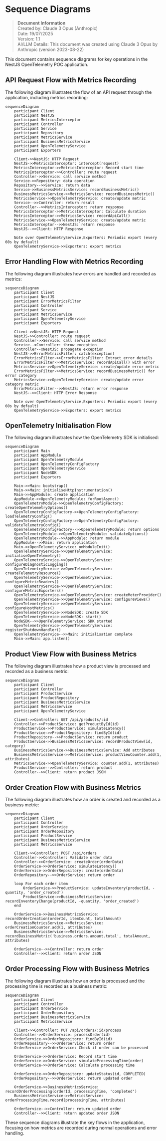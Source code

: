 # Sequence Diagrams

> **Document Information**  
> Created by: Claude 3 Opus (Anthropic)  
> Date: 19/07/2025  
> Version: 1.1  
> AI/LLM Details: This document was created using Claude 3 Opus by Anthropic (version 2023-08-22)

This document contains sequence diagrams for key operations in the NestJS OpenTelemetry POC application.

## API Request Flow with Metrics Recording

The following diagram illustrates the flow of an API request through the application, including metrics recording:

```mermaid
sequenceDiagram
    participant Client
    participant NestJS
    participant MetricsInterceptor
    participant Controller
    participant Service
    participant Repository
    participant MetricsService
    participant BusinessMetricsService
    participant OpenTelemetryService
    participant Exporters

    Client->>NestJS: HTTP Request
    NestJS->>MetricsInterceptor: intercept(request)
    MetricsInterceptor->>MetricsInterceptor: Record start time
    MetricsInterceptor->>Controller: route request
    Controller->>Service: call service method
    Service->>Repository: data operation
    Repository-->>Service: return data
    Service->>BusinessMetricsService: recordBusinessMetric()
    BusinessMetricsService->>MetricsService: recordBusinessMetric()
    MetricsService->>OpenTelemetryService: create/update metric
    Service-->>Controller: return result
    Controller-->>MetricsInterceptor: return response
    MetricsInterceptor->>MetricsInterceptor: Calculate duration
    MetricsInterceptor->>MetricsService: recordApiCall()
    MetricsService->>OpenTelemetryService: create/update metric
    MetricsInterceptor-->>NestJS: return response
    NestJS-->>Client: HTTP Response
    
    Note over OpenTelemetryService,Exporters: Periodic export (every 60s by default)
    OpenTelemetryService->>Exporters: export metrics
```

## Error Handling Flow with Metrics Recording

The following diagram illustrates how errors are handled and recorded as metrics:

```mermaid
sequenceDiagram
    participant Client
    participant NestJS
    participant ErrorMetricsFilter
    participant Controller
    participant Service
    participant MetricsService
    participant OpenTelemetryService
    participant Exporters

    Client->>NestJS: HTTP Request
    NestJS->>Controller: route request
    Controller->>Service: call service method
    Service--xController: throw exception
    Controller--xNestJS: propagate exception
    NestJS->>ErrorMetricsFilter: catch(exception)
    ErrorMetricsFilter->>ErrorMetricsFilter: Extract error details
    ErrorMetricsFilter->>MetricsService: recordApiCall() with error
    MetricsService->>OpenTelemetryService: create/update error metric
    ErrorMetricsFilter->>MetricsService: recordBusinessMetric() for error category
    MetricsService->>OpenTelemetryService: create/update error category metric
    ErrorMetricsFilter-->>NestJS: return error response
    NestJS-->>Client: HTTP Error Response
    
    Note over OpenTelemetryService,Exporters: Periodic export (every 60s by default)
    OpenTelemetryService->>Exporters: export metrics
```

## OpenTelemetry Initialisation Flow

The following diagram illustrates how the OpenTelemetry SDK is initialised:

```mermaid
sequenceDiagram
    participant Main
    participant AppModule
    participant OpenTelemetryModule
    participant OpenTelemetryConfigFactory
    participant OpenTelemetryService
    participant NodeSDK
    participant Exporters

    Main->>Main: bootstrap()
    Main->>Main: initialiseHttpInstrumentation()
    Main->>AppModule: create application
    AppModule->>OpenTelemetryModule: forRootAsync()
    OpenTelemetryModule->>OpenTelemetryConfigFactory: createOpenTelemetryOptions()
    OpenTelemetryConfigFactory->>OpenTelemetryConfigFactory: loadTelemetryConfig()
    OpenTelemetryConfigFactory->>OpenTelemetryConfigFactory: validateTelemetryConfig()
    OpenTelemetryConfigFactory-->>OpenTelemetryModule: return options
    OpenTelemetryModule->>OpenTelemetryModule: validateOptions()
    OpenTelemetryModule-->>AppModule: return module
    AppModule-->>Main: return application
    Main->>OpenTelemetryService: onModuleInit()
    OpenTelemetryService->>OpenTelemetryService: initialiseOpenTelemetry()
    OpenTelemetryService->>OpenTelemetryService: configureDiagnosticLogging()
    OpenTelemetryService->>OpenTelemetryService: createTelemetryResource()
    OpenTelemetryService->>OpenTelemetryService: configureMetricReaders()
    OpenTelemetryService->>OpenTelemetryService: configureMetricExporters()
    OpenTelemetryService->>OpenTelemetryService: createMeterProvider()
    OpenTelemetryService->>OpenTelemetryService: configureViews()
    OpenTelemetryService->>OpenTelemetryService: configureHostMetrics()
    OpenTelemetryService->>NodeSDK: create SDK
    OpenTelemetryService->>NodeSDK: start()
    NodeSDK-->>OpenTelemetryService: SDK started
    OpenTelemetryService->>OpenTelemetryService: registerShutdownHandler()
    OpenTelemetryService-->>Main: initialisation complete
    Main->>Main: app.listen()
```

## Product View Flow with Business Metrics

The following diagram illustrates how a product view is processed and recorded as a business metric:

```mermaid
sequenceDiagram
    participant Client
    participant Controller
    participant ProductService
    participant ProductRepository
    participant BusinessMetricsService
    participant MetricsService
    participant OpenTelemetryService

    Client->>Controller: GET /api/products/:id
    Controller->>ProductService: getProductById(id)
    ProductService->>ProductService: simulateLatency()
    ProductService->>ProductRepository: findById(id)
    ProductRepository-->>ProductService: return product
    ProductService->>BusinessMetricsService: recordProductView(id, category)
    BusinessMetricsService->>BusinessMetricsService: Add attributes
    BusinessMetricsService->>MetricsService: productViewCounter.add(1, attributes)
    MetricsService->>OpenTelemetryService: counter.add(1, attributes)
    ProductService-->>Controller: return product
    Controller-->>Client: return product JSON
```

## Order Creation Flow with Business Metrics

The following diagram illustrates how an order is created and recorded as a business metric:

```mermaid
sequenceDiagram
    participant Client
    participant Controller
    participant OrderService
    participant OrderRepository
    participant ProductService
    participant BusinessMetricsService
    participant MetricsService

    Client->>Controller: POST /api/orders
    Controller->>Controller: Validate order data
    Controller->>OrderService: createOrder(orderData)
    OrderService->>OrderService: simulateLatency()
    OrderService->>OrderRepository: create(orderData)
    OrderRepository-->>OrderService: return order
    
    loop For each order item
        OrderService->>ProductService: updateInventory(productId, -quantity, 'order_created')
        ProductService->>BusinessMetricsService: recordInventoryChange(productId, -quantity, 'order_created')
    end
    
    OrderService->>BusinessMetricsService: recordOrderCreation(orderId, itemCount, totalAmount)
    BusinessMetricsService->>MetricsService: orderCreationCounter.add(1, attributes)
    BusinessMetricsService->>MetricsService: recordBusinessMetric('business.orders.amount.total', totalAmount, attributes)
    
    OrderService-->>Controller: return order
    Controller-->>Client: return order JSON
```

## Order Processing Flow with Business Metrics

The following diagram illustrates how an order is processed and the processing time is recorded as a business metric:

```mermaid
sequenceDiagram
    participant Client
    participant Controller
    participant OrderService
    participant OrderRepository
    participant BusinessMetricsService
    participant MetricsService

    Client->>Controller: PUT /api/orders/:id/process
    Controller->>OrderService: processOrder(id)
    OrderService->>OrderRepository: findById(id)
    OrderRepository-->>OrderService: return order
    OrderService->>OrderService: Check if order can be processed
    
    OrderService->>OrderService: Record start time
    OrderService->>OrderService: simulateProcessingTime(order)
    OrderService->>OrderService: Calculate processing time
    
    OrderService->>OrderRepository: updateStatus(id, COMPLETED)
    OrderRepository-->>OrderService: return updated order
    
    OrderService->>BusinessMetricsService: recordOrderProcessing(orderId, processingTime, 'completed')
    BusinessMetricsService->>MetricsService: orderProcessingTime.record(processingTime, attributes)
    
    OrderService-->>Controller: return updated order
    Controller-->>Client: return updated order JSON
```

These sequence diagrams illustrate the key flows in the application, focusing on how metrics are recorded during normal operations and error handling.